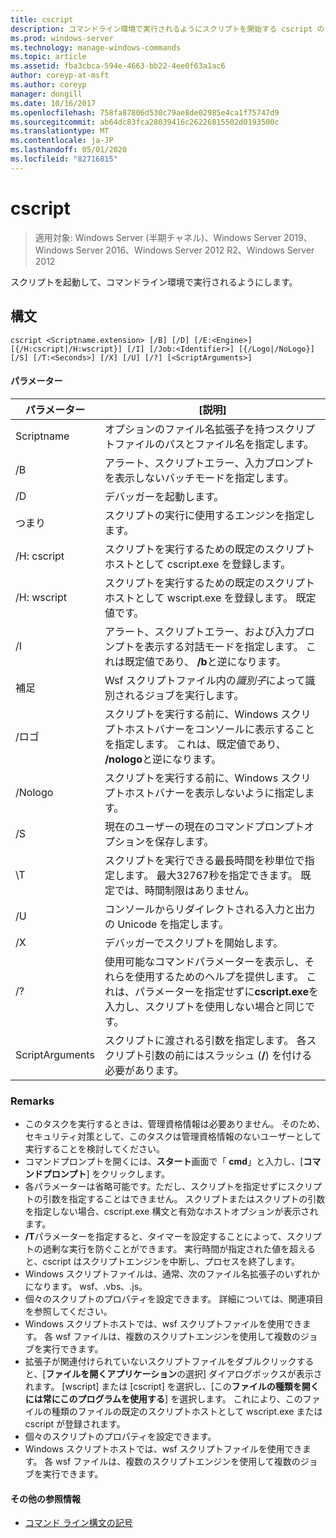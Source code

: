 ```yaml
---
title: cscript
description: コマンドライン環境で実行されるようにスクリプトを開始する cscript のリファレンストピックです。
ms.prod: windows-server
ms.technology: manage-windows-commands
ms.topic: article
ms.assetid: fba3cbca-594e-4663-bb22-4ee0f63a1ac6
author: coreyp-at-msft
ms.author: coreyp
manager: dongill
ms.date: 10/16/2017
ms.openlocfilehash: 758fa87806d530c79ae8de02985e4ca1f75747d9
ms.sourcegitcommit: ab64dc83fca28039416c26226815502d0193500c
ms.translationtype: MT
ms.contentlocale: ja-JP
ms.lasthandoff: 05/01/2020
ms.locfileid: "82716815"
---
```

# <a name="cscript"></a>cscript

> 適用対象: Windows Server (半期チャネル)、Windows Server 2019、Windows Server 2016、Windows Server 2012 R2、Windows Server 2012

スクリプトを起動して、コマンドライン環境で実行されるようにします。

## <a name="syntax"></a>構文
```
cscript <Scriptname.extension> [/B] [/D] [/E:<Engine>] [{/H:cscript|/H:wscript}] [/I] [/Job:<Identifier>] [{/Logo|/NoLogo}] [/S] [/T:<Seconds>] [/X] [/U] [/?] [<ScriptArguments>]
```
#### <a name="parameters"></a>パラメーター

|      パラメーター       |                                                                      [説明]                                                                       |
|----------------------|--------------------------------------------------------------------------------------------------------------------------------------------------------|
| Scriptname |                                 オプションのファイル名拡張子を持つスクリプトファイルのパスとファイル名を指定します。                                 |
|          /B          |                                アラート、スクリプトエラー、入力プロンプトを表示しないバッチモードを指定します。                                |
|          /D          |                                                                  デバッガーを起動します。                                                                  |
|     つまり<Engine>      |                                                  スクリプトの実行に使用するエンジンを指定します。                                                  |
|      /H: cscript      |                                         スクリプトを実行するための既定のスクリプトホストとして cscript.exe を登録します。                                          |
|      /H: wscript      |                               スクリプトを実行するための既定のスクリプトホストとして wscript.exe を登録します。 既定値です。                               |
|          /I          |        アラート、スクリプトエラー、および入力プロンプトを表示する対話モードを指定します。 これは既定値であり、 **/b**と逆になります。         |
|  補足<Identifier>   |                                             Wsf スクリプトファイル内の*識別子*によって識別されるジョブを実行します。                                             |
|        /ロゴ         | スクリプトを実行する前に、Windows スクリプトホストバナーをコンソールに表示することを指定します。 これは、既定値であり、 **/nologo**と逆になります。 |
|       /Nologo        |                                 スクリプトを実行する前に、Windows スクリプトホストバナーを表示しないように指定します。                                 |
|          /S          |                                             現在のユーザーの現在のコマンドプロンプトオプションを保存します。                                             |
|     \T<Seconds>     |            スクリプトを実行できる最長時間を秒単位で指定します。 最大32767秒を指定できます。 既定では、時間制限はありません。             |
|          /U          |                                      コンソールからリダイレクトされる入力と出力の Unicode を指定します。                                       |
|          /X          |                                                           デバッガーでスクリプトを開始します。                                                           |
|          /?          |  使用可能なコマンドパラメーターを表示し、それらを使用するためのヘルプを提供します。 これは、パラメーターを指定せずに**cscript.exe**を入力し、スクリプトを使用しない場合と同じです。  |
|   ScriptArguments    |                        スクリプトに渡される引数を指定します。 各スクリプト引数の前にはスラッシュ (**/**) を付ける必要があります。                         |

### <a name="remarks"></a>Remarks
-   このタスクを実行するときは、管理資格情報は必要ありません。 そのため、セキュリティ対策として、このタスクは管理資格情報のないユーザーとして実行することを検討してください。
-   コマンドプロンプトを開くには、**スタート**画面で「 **cmd**」と入力し、[**コマンドプロンプト**] をクリックします。
-   各パラメーターは省略可能です。ただし、スクリプトを指定せずにスクリプトの引数を指定することはできません。 スクリプトまたはスクリプトの引数を指定しない場合、cscript.exe 構文と有効なホストオプションが表示されます。
-   **/T**パラメーターを指定すると、タイマーを設定することによって、スクリプトの過剰な実行を防ぐことができます。 実行時間が指定された値を超えると、cscript はスクリプトエンジンを中断し、プロセスを終了します。
-   Windows スクリプトファイルは、通常、次のファイル名拡張子のいずれかになります。 wsf、.vbs、.js。
-   個々のスクリプトのプロパティを設定できます。 詳細については、関連項目を参照してください。
-   Windows スクリプトホストでは、wsf スクリプトファイルを使用できます。 各 wsf ファイルは、複数のスクリプトエンジンを使用して複数のジョブを実行できます。
-   拡張子が関連付けられていないスクリプトファイルをダブルクリックすると、[**ファイルを開くアプリケーション**の選択] ダイアログボックスが表示されます。 [wscript] または [cscript] を選択し、[この**ファイルの種類を開くには常にこのプログラムを使用する**] を選択します。 これにより、このファイルの種類のファイルの既定のスクリプトホストとして wscript.exe または cscript が登録されます。
-   個々のスクリプトのプロパティを設定できます。
-   Windows スクリプトホストでは、wsf スクリプトファイルを使用できます。 各 wsf ファイルは、複数のスクリプトエンジンを使用して複数のジョブを実行できます。

####  <a name="additional-references"></a>その他の参照情報

- [コマンド ライン構文の記号](command-line-syntax-key.md)
